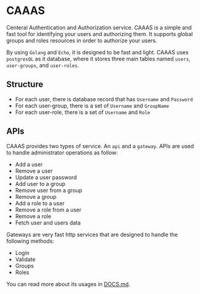 # CAAAS

Centeral Authentication and Authorization service. CAAAS is a simple and fast tool for identifying your users and authorizing them. It supports global groups and roles resources in order to authorize your users.

By using `Golang` and `Echo`, it is designed to be fast and light. CAAAS uses `postgresQL` as it database, where it stores three main tables named `users`, `user-groups`, and `user-roles`.

## Structure

- For each user, there is database record that has `Username` and `Password`
- For each user-group, there is a set of `Username` and `GroupName`
- For each user-role, there is a set of `Username` and `Role`

## APIs

CAAAS provides two types of service. An `api` and a `gateway`. APIs are used to handle
administrator operations as follow:

- Add a user
- Remove a user
- Update a user password
- Add user to a group
- Remove user from a group
- Remove a group
- Add a role to a user
- Remove a role from a user
- Remove a role
- Fetch user and users data

Gateways are very fast http services that are designed to handle the following methods:

- Login
- Validate
- Groups
- Roles

You can read more about its usages in [DOCS.md](./docs/README.md).
